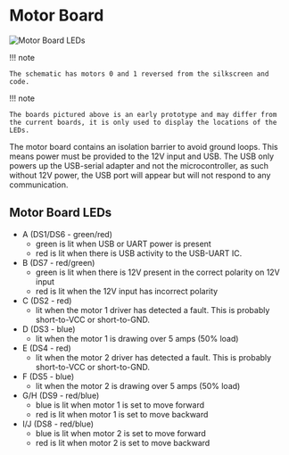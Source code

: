 # Motor Board

![Motor Board LEDs](https://raw.githubusercontent.com/srobo/motor-v4-hw/master/test/led_diagram.jpg)

!!! note

    The schematic has motors 0 and 1 reversed from the silkscreen and code.

!!! note

    The boards pictured above is an early prototype and may differ from the current boards, it is only used to display the locations of the LEDs.

The motor board contains an isolation barrier to avoid ground loops. This means power must be provided to the 12V input and USB. The USB only powers up the USB-serial adapter and not the microcontroller, as such without 12V power, the USB port will appear but will not respond to any communication.

## Motor Board LEDs

- A (DS1/DS6 - green/red)
    - green is lit when USB or UART power is present
    - red is lit when there is USB activity to the USB-UART IC.
- B (DS7 - red/green)
    - green is lit when there is 12V present in the correct polarity on 12V input
    - red is lit when the 12V input has incorrect polarity
- C (DS2 - red)
    - lit when the motor 1 driver has detected a fault. This is probably short-to-VCC or short-to-GND.
- D (DS3 - blue)
    - lit when the motor 1 is drawing over 5 amps (50% load)
- E (DS4 - red)
    - lit when the motor 2 driver has detected a fault. This is probably short-to-VCC or short-to-GND.
- F (DS5 - blue)
    - lit when the motor 2 is drawing over 5 amps (50% load)
- G/H (DS9 - red/blue)
    - blue is lit when motor 1 is set to move forward
    - red is lit when motor 1 is set to move backward
- I/J (DS8 - red/blue)
    - blue is lit when motor 2 is set to move forward
    - red is lit when motor 2 is set to move backward

